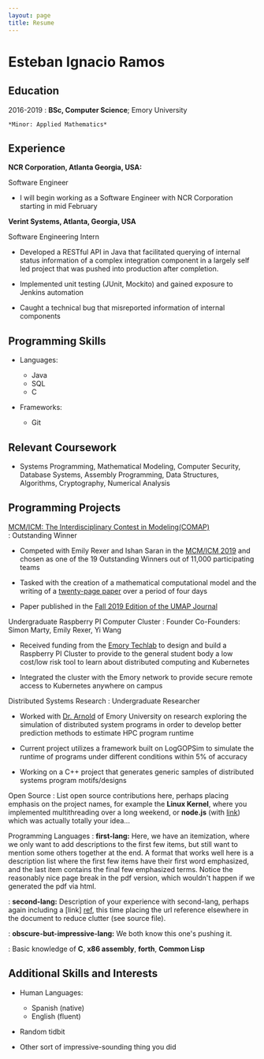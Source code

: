 ```yaml
---
layout: page
title: Resume
---
```

# Esteban Ignacio Ramos 

Education
---------
2016-2019
:   **BSc, Computer Science**; 
Emory University

    *Minor: Applied Mathematics*

Experience
----------
**NCR Corporation, Atlanta Georgia, USA:**

Software Engineer

* I will begin working as a Software Engineer with NCR Corporation starting in mid February

**Verint Systems, Atlanta, Georgia, USA**

Software Engineering Intern

* Developed a RESTful API in Java that facilitated querying of internal status information of a complex integration component in a largely self led project that was pushed into production after completion.

* Implemented unit testing (JUnit, Mockito) and gained exposure to  Jenkins automation

* Caught a technical bug that misreported information of internal components

Programming Skills
--------------------
* Languages:
    * Java
    * SQL
    * C

* Frameworks:  
    * Git

 Relevant Coursework
--------------------
*  Systems Programming, Mathematical Modeling, Computer Security, Database Systems, Assembly Programming, Data Structures, Algorithms, Cryptography, Numerical Analysis

Programming Projects
--------------------

[MCM/ICM: The Interdisciplinary Contest in Modeling(COMAP)](https://www.comap.com/undergraduate/contests/index.html)	
:   Outstanding Winner

* Competed with Emily Rexer and Ishan Saran in the [MCM/ICM 2019](https://www.comap.com/undergraduate/contests/mcm/contests/2019/results/) and chosen as one of the 19 Outstanding Winners out of 11,000 participating teams

* Tasked with the creation of a mathematical computational model and the writing of a [twenty-page paper](https://www.overleaf.com/read/fkptkhyypfmc) over a period of four days

* Paper published in the [Fall 2019 Edition of the UMAP Journal](https://www.comap.com/product/?idx=1667)

Undergraduate Raspberry PI Computer Cluster 
: Founder		Co-Founders: Simon Marty, Emily Rexer, Yi Wang

* Received funding from the [Emory Techlab](https://it.emory.edu/studentdigitallife/study_production_spaces/tech-lab/index.html) to design and  build a Raspberry PI Cluster to provide to the general student body a low cost/low risk tool to learn about distributed computing and Kubernetes

* Integrated the cluster with the Emory network to provide secure remote access to Kubernetes anywhere on campus

Distributed Systems Research
: Undergraduate Researcher
* Worked with [Dr. Arnold](http://www.mathcs.emory.edu/~darnold/) of Emory University on research exploring the simulation of distributed system programs in order to develop better prediction methods to estimate  HPC program runtime

* Current project utilizes a framework built on LogGOPSim to simulate the runtime of programs under different conditions within 5% of accuracy 

* Working on a C++ project that generates generic samples of distributed systems program motifs/designs


Open Source
:   List open source contributions here, perhaps placing emphasis on
    the project names, for example the **Linux Kernel**, where you
    implemented multithreading over a long weekend, or **node.js**
    (with [link](http://nodejs.org)) which was actually totally
    your idea...

Programming Languages
:   **first-lang:** Here, we have an itemization, where we only want
    to add descriptions to the first few items, but still want to
    mention some others together at the end. A format that works well
    here is a description list where the first few items have their
    first word emphasized, and the last item contains the final few
    emphasized terms. Notice the reasonably nice page break in the pdf
    version, which wouldn't happen if we generated the pdf via html.

:   **second-lang:** Description of your experience with second-lang,
    perhaps again including a [link] [ref], this time placing the url
    reference elsewhere in the document to reduce clutter (see source
    file). 

:   **obscure-but-impressive-lang:** We both know this one's pushing
    it.

:   Basic knowledge of **C**, **x86 assembly**, **forth**, **Common Lisp**

[ref]: https://github.com/githubuser/superlongprojectname

Additional Skills and Interests
----------------------------------------

* Human Languages:

     * Spanish (native)
     * English (fluent)

* Random tidbit

* Other sort of impressive-sounding thing you did